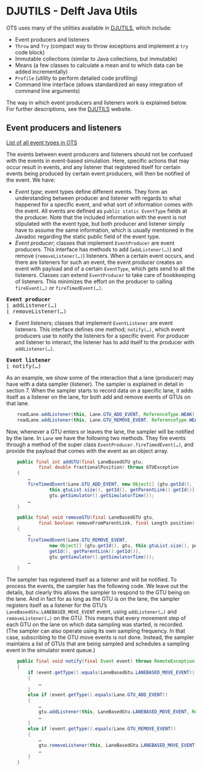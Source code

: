 # DJUTILS - Delft Java Utils

OTS uses many of the utilities available in [DJUTILS](https://djutils.org), which include:

* Event producers and listeners
* `Throw` and `Try` (compact way to throw exceptions and implement a `try` code block)
* Immutable collections (similar to Java collections, but immutable)
* Means (a few classes to calculate a mean and to which data can be added incrementally)
* `Profile` (utility to perform detailed code profiling)
* Command line interface (allows standardized an easy integration of command line arguments)

The way in which event producers and listeners work is explained below. For further descriptions, see the [DJUTILS](https://djutils.org) website.


## Event producers and listeners

[List of all event types in OTS](events.md)

The events between event producers and listeners should not be confused with the events in event-based simulation. Here, specific actions that may occur result in events, and any listener that registered itself for certain events being produced by certain event producers, will then be notified of the event. We have:

* _Event type_; event types define different events. They form an understanding between producer and listener with regards to what happened for a specific event, and what sort of information comes with the event. All events are defined as `public static EventType` fields at the producer. Note that the included information with the event is not stipulated with the event type, but both producer and listener simply have to assume the same information, which is usually mentioned in the Javadoc regarding the static public field of the event type.
* _Event producer_; classes that implement `EventProducer` are event producers. This interface has methods to add (`addListener(…)`) and remove (`removeListener(…)`) listeners. When a certain event occurs, and there are listeners for such an event, the event producer creates an event with payload and of a certain `EventType`, which gets send to all the listeners. Classes can extend `EventProducer` to take care of bookkeeping of listeners. This minimizes the effort on the producer to calling `fireEvent(…)` or `fireTimedEvent(…)`.

<pre>
<b>Event producer</b>
&lfloor; addListener(…)
&lfloor; removeListener(…)
</pre>

* _Event listeners_; classes that implement `EventListener` are event listeners. This interface defines one method; `notify(…)`, which event producers use to notify the listeners for a specific event. For producer and listener to interact, the listener has to add itself to the producer with `addListener(…)`.

<pre>
<b>Event listener</b>
&lfloor; notify(…)
</pre>

As an example, we show some of the interaction that a lane (producer) may have with a data sampler (listener). The sampler is explained in detail in section 7. When the sampler starts to record data on a specific lane, it adds itself as a listener on the lane, for both add and remove events of GTUs on that lane.

```java
    roadLane.addListener(this, Lane.GTU_ADD_EVENT, ReferenceType.WEAK);
    roadLane.addListener(this, Lane.GTU_REMOVE_EVENT, ReferenceType.WEAK);
```

Now, whenever a GTU enters or leaves the lane, the sampler will be notified by the lane. In `Lane` we have the following two methods. They fire events through a method of the super class `EventProducer.fireTimedEvent(…)`, and provide the payload that comes with the event as an object array.

```java
    public final int addGTU(final LaneBasedGTU gtu, 
            final double fractionalPosition) throws GTUException
    {
        …
        fireTimedEvent(Lane.GTU_ADD_EVENT, new Object[] {gtu.getId(), 
                this.gtuList.size(), getId(), getParentLink().getId()},
                gtu.getSimulator().getSimulatorTime());
        …
    }

    public final void removeGTU(final LaneBasedGTU gtu, 
            final boolean removeFromParentLink, final Length position)
    {
        …
        fireTimedEvent(Lane.GTU_REMOVE_EVENT, 
                new Object[] {gtu.getId(), gtu, this.gtuList.size(), position,
                getId(), getParentLink().getId()}, 
                gtu.getSimulator().getSimulatorTime());
        …
    }
```

The sampler has registered itself as a listener and will be notified. To process the events, the sampler has the following code. We leave out the details, but clearly this allows the sampler to respond to the GTU being on the lane. And in fact for as long as the GTU is on the lane, the sampler registers itself as a listener for the GTU’s `LaneBasedGtu.LANEBASED_MOVE_EVENT` event, using `addListener(…)` and `removeListener(…)` on the GTU. This means that every movement step of each GTU on the lane on which data sampling was started, is recorded. (The sampler can also operate using its own sampling frequency. In that case, subscribing to the GTU move events is not done. Instead, the sampler maintains a list of GTUs that are being sampled and schedules a sampling event in the simulator event queue.)

```java
    public final void notify(final Event event) throws RemoteException
    {
        if (event.getType().equals(LaneBasedGtu.LANEBASED_MOVE_EVENT))
        {
            …
        }
        else if (event.getType().equals(Lane.GTU_ADD_EVENT))
        {
            …
            gtu.addListener(this, LaneBasedGtu.LANEBASED_MOVE_EVENT, ReferenceType.WEAK);
            …
        }
        else if (event.getType().equals(Lane.GTU_REMOVE_EVENT))
        {
            …
            gtu.removeListener(this, LaneBasedGtu.LANEBASED_MOVE_EVENT);
            …
        }
    }
```
